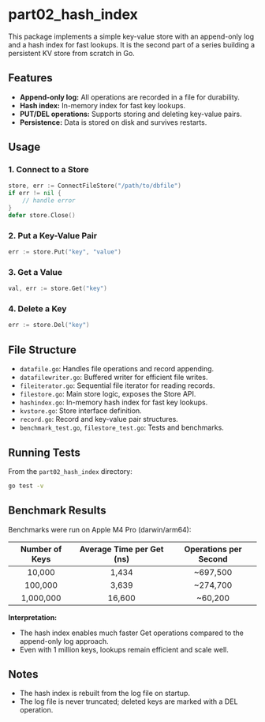 # part02_hash_index

This package implements a simple key-value store with an append-only log and a hash index for fast lookups. It is the second part of a series building a persistent KV store from scratch in Go.

## Features
- **Append-only log:** All operations are recorded in a file for durability.
- **Hash index:** In-memory index for fast key lookups.
- **PUT/DEL operations:** Supports storing and deleting key-value pairs.
- **Persistence:** Data is stored on disk and survives restarts.

## Usage

### 1. Connect to a Store
```go
store, err := ConnectFileStore("/path/to/dbfile")
if err != nil {
    // handle error
}
defer store.Close()
```

### 2. Put a Key-Value Pair
```go
err := store.Put("key", "value")
```

### 3. Get a Value
```go
val, err := store.Get("key")
```

### 4. Delete a Key
```go
err := store.Del("key")
```

## File Structure
- `datafile.go`: Handles file operations and record appending.
- `datafilewriter.go`: Buffered writer for efficient file writes.
- `fileiterator.go`: Sequential file iterator for reading records.
- `filestore.go`: Main store logic, exposes the Store API.
- `hashindex.go`: In-memory hash index for fast key lookups.
- `kvstore.go`: Store interface definition.
- `record.go`: Record and key-value pair structures.
- `benchmark_test.go`, `filestore_test.go`: Tests and benchmarks.

## Running Tests
From the `part02_hash_index` directory:
```sh
go test -v
```

## Benchmark Results

Benchmarks were run on Apple M4 Pro (darwin/arm64):

| Number of Keys | Average Time per Get (ns) | Operations per Second |
|:--------------:|:------------------------:|:---------------------:|
|    10,000      |        1,434             |      ~697,500         |
|   100,000      |        3,639             |      ~274,700         |
|  1,000,000     |       16,600             |      ~60,200          |

**Interpretation:**
- The hash index enables much faster Get operations compared to the append-only log approach.
- Even with 1 million keys, lookups remain efficient and scale well.

## Notes
- The hash index is rebuilt from the log file on startup.
- The log file is never truncated; deleted keys are marked with a DEL operation.
